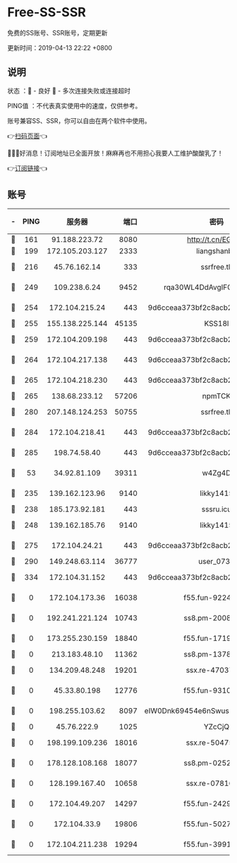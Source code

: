 # Free-SS-SSR

免费的SS账号、SSR账号，定期更新

更新时间：2019-04-13 22:22 +0800

## 说明

状态     ：🙂 - 良好 🙁 - 多次连接失败或连接超时

PING值   ：不代表真实使用中的速度，仅供参考。

账号兼容SS、SSR，你可以自由在两个软件中使用。

👉[扫码页面](https://liesauer.github.io/Free-SS-SSR/)👈

🎉🎉🎉好消息！订阅地址已全面开放！麻麻再也不用担心我要人工维护酸酸乳了！

👉[订阅链接](https://www.liesauer.net/yogurt/subscribe?ACCESS_TOKEN=DAYxR3mMaZAsaqUb)👈

## 账号

|-|PING|服务器|端口|密码|加密方式|区域|
|:----:|:----:|:-----:|-----:|:----:|:----:|:----:|
|🙂|161|91.188.223.72|8080|http://t.cn/EGJIyrl|rc4-md5|RU|
|🙂|199|172.105.203.127|2333|liangshanbo|chacha20|JP|
|🙂|216|45.76.162.14|333|ssrfree.tk|aes-256-cfb|SG|
|🙂|249|109.238.6.24|9452|rqa30WL4DdAvgIFG6Fs3znzTa|aes-256-cfb|FR|
|🙂|254|172.104.215.24|443|9d6cceaa373bf2c8acb22e60b6a58be6|aes-256-cfb|US|
|🙂|255|155.138.225.144|45135|KSS18l|rc4-md5|US|
|🙂|259|172.104.209.198|443|9d6cceaa373bf2c8acb22e60b6a58be6|aes-256-cfb|US|
|🙂|264|172.104.217.138|443|9d6cceaa373bf2c8acb22e60b6a58be6|aes-256-cfb|US|
|🙂|265|172.104.218.230|443|9d6cceaa373bf2c8acb22e60b6a58be6|aes-256-cfb|US|
|🙂|265|138.68.233.12|57206|npmTCK|rc4-md5|US|
|🙂|280|207.148.124.253|50755|ssrfree.tk|aes-256-cfb|SG|
|🙂|284|172.104.218.41|443|9d6cceaa373bf2c8acb22e60b6a58be6|aes-256-cfb|US|
|🙂|285|198.74.58.40|443|9d6cceaa373bf2c8acb22e60b6a58be6|aes-256-cfb|US|
|🙂|53|34.92.81.109|39311|w4Zg4D|chacha20-ietf|US|
|🙂|235|139.162.123.96|9140|likky1415|aes-256-cfb|JP|
|🙂|238|185.173.92.181|443|sssru.icu|rc4-md5|RU|
|🙂|248|139.162.185.76|9140|likky1415|aes-256-cfb|DE|
|🙂|275|172.104.24.21|443|9d6cceaa373bf2c8acb22e60b6a58be6|aes-256-cfb|US|
|🙂|290|149.248.63.114|36777|user_0731|chacha20|CA|
|🙂|334|172.104.31.152|443|9d6cceaa373bf2c8acb22e60b6a58be6|aes-256-cfb|US|
|🙁|0|172.104.173.36|16038|f55.fun-92247819|aes-256-cfb|SG|
|🙁|0|192.241.221.124|10743|ss8.pm-20087644|aes-256-cfb|US|
|🙁|0|173.255.230.159|18840|f55.fun-17191367|aes-256-cfb|US|
|🙁|0|213.183.48.10|11362|ss8.pm-13781696|rc4-md5|RU|
|🙁|0|134.209.48.248|19201|ssx.re-47037445|aes-256-cfb|US|
|🙁|0|45.33.80.198|12776|f55.fun-93107872|aes-256-cfb|US|
|🙁|0|198.255.103.62|8097|eIW0Dnk69454e6nSwuspv9DmS201tQ0D|aes-256-cfb|US|
|🙁|0|45.76.222.9|1025|YZcCjQ|rc4-md5|JP|
|🙁|0|198.199.109.236|18016|ssx.re-50475816|aes-256-cfb|US|
|🙁|0|178.128.108.168|18077|ss8.pm-02520646|aes-256-cfb|SG|
|🙁|0|128.199.167.40|10658|ssx.re-07816101|aes-256-cfb|SG|
|🙁|0|172.104.49.207|14297|f55.fun-24293624|aes-256-cfb|SG|
|🙁|0|172.104.33.9|19806|f55.fun-50279923|aes-256-cfb|SG|
|🙁|0|172.104.211.238|19294|f55.fun-39915155|aes-256-cfb|US|
